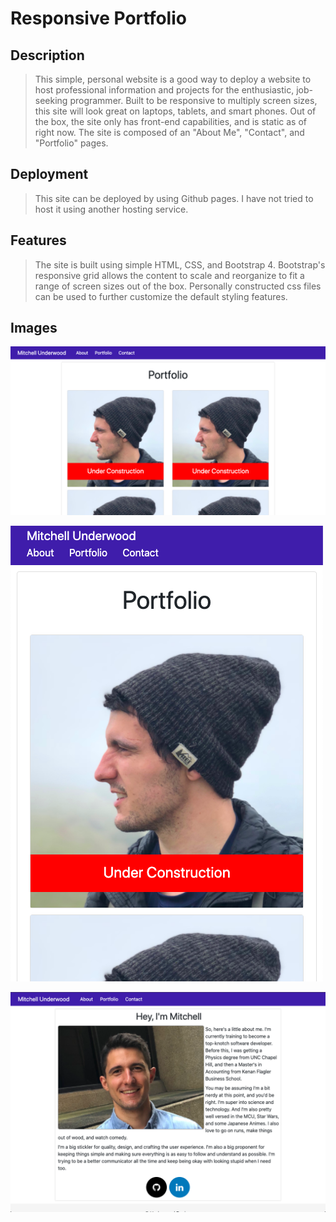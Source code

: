 # Responsive Portfolio

## Description

> This simple, personal website is a good way to deploy a website to host professional information and projects for the enthusiastic, job-seeking programmer. Built to be responsive to multiply screen sizes, this site will look great on laptops, tablets, and smart phones. Out of the box, the site only has front-end capabilities, and is static as of right now. The site is composed of an "About Me", "Contact", and "Portfolio" pages. 

## Deployment

> This site can be deployed by using Github pages. I have not tried to host it using another hosting service.

## Features

> The site is built using simple HTML, CSS, and Bootstrap 4. Bootstrap's responsive grid allows the content to scale and reorganize to fit a range of screen sizes out of the box. Personally constructed css files can be used to further customize the default styling features. 

## Images

![Screen Shot 2020-05-26 at 4.57.03 PM](./assets/readme/1.png)



![Screen Shot 2020-05-26 at 4.56.29 PM](./assets/readme/2.png)



![Screen Shot 2020-05-26 at 4.56.39 PM](./assets/readme/3.png)

